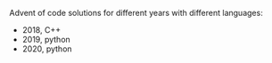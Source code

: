 Advent of code solutions for different years with different languages:
- 2018, C++
- 2019, python
- 2020, python
